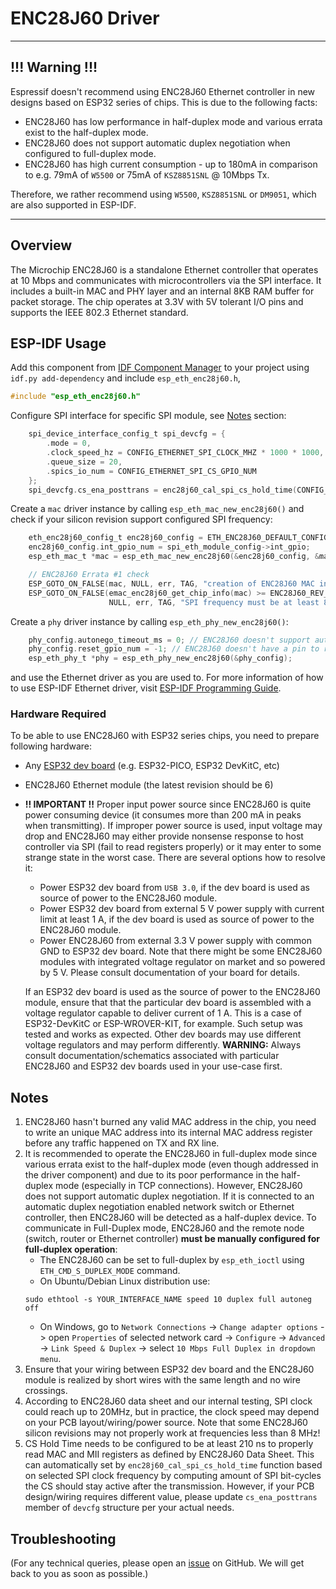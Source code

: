 # ENC28J60 Driver

---

## !!! Warning !!!

Espressif doesn't recommend using ENC28J60 Ethernet controller in new designs based on ESP32 series of chips. This is due to the following facts:
* ENC28J60 has low performance in half-duplex mode and various errata exist to the half-duplex mode.
* ENC28J60 does not support automatic duplex negotiation when configured to full-duplex mode.
* ENC28J60 has high current consumption - up to 180mA in comparison to e.g. 79mA of `W5500` or 75mA of `KSZ8851SNL` @ 10Mbps Tx.

Therefore, we rather recommend using `W5500`, `KSZ8851SNL` or `DM9051`, which are also supported in ESP-IDF.

---

## Overview

The Microchip ENC28J60 is a standalone Ethernet controller that operates at 10 Mbps and communicates with microcontrollers via the SPI interface. It includes a built-in MAC and PHY layer and an internal 8KB RAM buffer for packet storage. The chip operates at 3.3V with 5V tolerant I/O pins and supports the IEEE 802.3 Ethernet standard.

## ESP-IDF Usage

Add this component from [IDF Component Manager](https://components.espressif.com/) to your project using `idf.py add-dependency` and include `esp_eth_enc28j60.h`,

```c
#include "esp_eth_enc28j60.h"
```

Configure SPI interface for specific SPI module, see [Notes](#notes) section:

```c
    spi_device_interface_config_t spi_devcfg = {
        .mode = 0,
        .clock_speed_hz = CONFIG_ETHERNET_SPI_CLOCK_MHZ * 1000 * 1000,
        .queue_size = 20,
        .spics_io_num = CONFIG_ETHERNET_SPI_CS_GPIO_NUM
    };
    spi_devcfg.cs_ena_posttrans = enc28j60_cal_spi_cs_hold_time(CONFIG_ETHERNET_SPI_CLOCK_MHZ);
```

Create a `mac` driver instance by calling `esp_eth_mac_new_enc28j60()` and check if your silicon revision support configured SPI frequency:

```c
    eth_enc28j60_config_t enc28j60_config = ETH_ENC28J60_DEFAULT_CONFIG(CONFIG_ETHERNET_SPI_HOST, &spi_devcfg);
    enc28j60_config.int_gpio_num = spi_eth_module_config->int_gpio;
    esp_eth_mac_t *mac = esp_eth_mac_new_enc28j60(&enc28j60_config, &mac_config);

    // ENC28J60 Errata #1 check
    ESP_GOTO_ON_FALSE(mac, NULL, err, TAG, "creation of ENC28J60 MAC instance failed");
    ESP_GOTO_ON_FALSE(emac_enc28j60_get_chip_info(mac) >= ENC28J60_REV_B5 || CONFIG_ETHERNET_SPI_CLOCK_MHZ >= 8,
                      NULL, err, TAG, "SPI frequency must be at least 8 MHz for chip revision less than 5");
```

Create a `phy` driver instance by calling `esp_eth_phy_new_enc28j60()`:

```c
    phy_config.autonego_timeout_ms = 0; // ENC28J60 doesn't support auto-negotiation
    phy_config.reset_gpio_num = -1; // ENC28J60 doesn't have a pin to reset internal PHY
    esp_eth_phy_t *phy = esp_eth_phy_new_enc28j60(&phy_config);
```

and use the Ethernet driver as you are used to. For more information of how to use ESP-IDF Ethernet driver, visit [ESP-IDF Programming Guide](https://docs.espressif.com/projects/esp-idf/en/latest/esp32/api-reference/network/esp_eth.html).

### Hardware Required

To be able to use ENC28J60 with ESP32 series chips, you need to prepare following hardware:
* Any [ESP32 dev board](https://www.espressif.com/en/products/devkits) (e.g. ESP32-PICO, ESP32 DevKitC, etc)
* ENC28J60 Ethernet module (the latest revision should be 6)
* **!! IMPORTANT !!** Proper input power source since ENC28J60 is quite power consuming device (it consumes more than 200 mA in peaks when transmitting). If improper power source is used, input voltage may drop and ENC28J60 may either provide nonsense response to host controller via SPI (fail to read registers properly) or it may enter to some strange state in the worst case. There are several options how to resolve it:
  * Power ESP32 dev board from `USB 3.0`, if the dev board is used as source of power to the ENC28J60 module.
  * Power ESP32 dev board from external 5 V power supply with current limit at least 1 A, if the dev board is used as source of power to the ENC28J60 module.
  * Power ENC28J60 from external 3.3 V power supply with common GND to ESP32 dev board. Note that there might be some ENC28J60 modules with integrated voltage regulator on market and so powered by 5 V. Please consult documentation of your board for details.

  If an ESP32 dev board is used as the source of power to the ENC28J60 module, ensure that that the particular dev board is assembled with a voltage regulator capable to deliver current of 1 A. This is a case of ESP32-DevKitC or ESP-WROVER-KIT, for example. Such setup was tested and works as expected. Other dev boards may use different voltage regulators and may perform differently.
  **WARNING:** Always consult documentation/schematics associated with particular ENC28J60 and ESP32 dev boards used in your use-case first.

## Notes

1. ENC28J60 hasn't burned any valid MAC address in the chip, you need to write an unique MAC address into its internal MAC address register before any traffic happened on TX and RX line.
2. It is recommended to operate the ENC28J60 in full-duplex mode since various errata exist to the half-duplex mode (even though addressed in the driver component) and due to its poor performance in the half-duplex mode (especially in TCP connections). However, ENC28J60 does not support automatic duplex negotiation. If it is connected to an automatic duplex negotiation enabled network switch or Ethernet controller, then ENC28J60 will be detected as a half-duplex device. To communicate in Full-Duplex mode, ENC28J60 and the remote node (switch, router or Ethernet controller) **must be manually configured for full-duplex operation**:
   * The ENC28J60 can be set to full-duplex by `esp_eth_ioctl` using `ETH_CMD_S_DUPLEX_MODE` command.
   * On Ubuntu/Debian Linux distribution use:
    ```
    sudo ethtool -s YOUR_INTERFACE_NAME speed 10 duplex full autoneg off
    ```
   * On Windows, go to `Network Connections` -> `Change adapter options` -> open `Properties` of selected network card -> `Configure` -> `Advanced` -> `Link Speed & Duplex` -> select `10 Mbps Full Duplex in dropdown menu`.
3. Ensure that your wiring between ESP32 dev board and the ENC28J60 module is realized by short wires with the same length and no wire crossings.
4. According to ENC28J60 data sheet and our internal testing, SPI clock could reach up to 20MHz, but in practice, the clock speed may depend on your PCB layout/wiring/power source. Note that some ENC28J60 silicon revisions may not properly work at frequencies less than 8 MHz!
5. CS Hold Time needs to be configured to be at least 210 ns to properly read MAC and MII registers as defined by ENC28J60 Data Sheet. This can automatically set by `enc28j60_cal_spi_cs_hold_time` function based on selected SPI clock frequency by computing amount of SPI bit-cycles the CS should stay active after the transmission. However, if your PCB design/wiring requires different value, please update `cs_ena_posttrans` member of `devcfg` structure per your actual needs.

## Troubleshooting

(For any technical queries, please open an [issue](https://github.com/espressif/esp-idf/issues) on GitHub. We will get back to you as soon as possible.)
